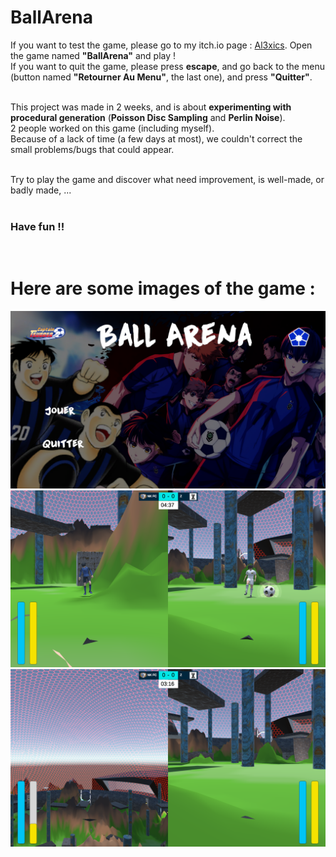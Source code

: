 # BallArena

If you want to test the game, please go to my itch.io page : [Al3xics](https://al3xics.itch.io/). Open the game named **"BallArena"** and play !<br>
If you want to quit the game, please press **escape**, and go back to the menu (button named **"Retourner Au Menu"**, the last one), and press **"Quitter"**.<br>
<br>

This project was made in 2 weeks, and is about **experimenting with procedural generation** (**Poisson Disc Sampling** and **Perlin Noise**).<br>
2 people worked on this game (including myself).<br>
Because of a lack of time (a few days at most), we couldn't correct the small problems/bugs that could appear.<br>
<br>

Try to play the game and discover what need improvement, is well-made, or badly made, ...<br>
<br>

### Have fun !!
<br>

# Here are some images of the game :<br>
![Image 1](./Images/Image_1.png)
![Image 2](./Images/Image_2.png)
![Image 3](./Images/Image_3.png)

